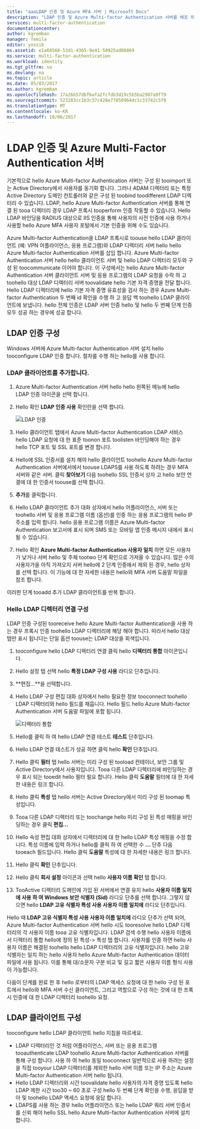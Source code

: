 ```yaml
---
title: "aaaLDAP 인증 및 Azure MFA 서버 | Microsoft Docs"
description: "LDAP 인증 및 Azure Multi-factor Authentication 서버를 배포 하는 데 도움이 되는 hello Azure multi-factor authentication 페이지입니다."
services: multi-factor-authentication
documentationcenter: 
author: kgremban
manager: femila
editor: yossib
ms.assetid: e1a68568-53d1-4365-9e41-50925ad00869
ms.service: multi-factor-authentication
ms.workload: identity
ms.tgt_pltfrm: na
ms.devlang: na
ms.topic: article
ms.date: 05/03/2017
ms.author: kgremban
ms.openlocfilehash: 17a26b57dbf6afa2fcfdb3d19c5b5ba2987a9f79
ms.sourcegitcommit: 523283cc1b3c37c428e77850964dc1c33742c5f0
ms.translationtype: MT
ms.contentlocale: ko-KR
ms.lasthandoff: 10/06/2017
---
```

# <a name="ldap-authentication-and-azure-multi-factor-authentication-server"></a>LDAP 인증 및 Azure Multi-Factor Authentication 서버
기본적으로 hello Azure Multi-factor Authentication 서버는 구성 된 tooimport 또는 Active Directory에서 사용자를 동기화 합니다. 그러나 ADAM 디렉터리 또는 특정 Active Directory 도메인 컨트롤러와 같은 구성 된 toobind toodifferent LDAP 디렉터리 수 있습니다. LDAP, hello Azure Multi-factor Authentication 서버를 통해 연결 된 tooa 디렉터리 경우 LDAP 프록시 tooperform 인증 작동할 수 있습니다. Hello LDAP 바인딩을 RADIUS 대상으로 IIS 인증을 통해 사용자의 사전 인증에 사용 하거나 사용할 hello Azure MFA 사용자 포털에서 기본 인증을 위해 수도 있습니다.

Azure Multi-factor Authentication을 LDAP 프록시로 toouse hello LDAP 클라이언트 (예: VPN 어플라이언스, 응용 프로그램)와 LDAP 디렉터리 서버 hello hello Azure Multi-factor Authentication 서버를 삽입 합니다. Azure Multi-factor Authentication 서버 hello hello 클라이언트 서버 및 hello LDAP 디렉터리 모두와 구성 된 toocommunicate 이어야 합니다. 이 구성에서는 hello Azure Multi-factor Authentication 서버 클라이언트 서버 및 응용 프로그램의 LDAP 요청을 수락 하 고 toohello 대상 LDAP 디렉터리 서버 toovalidate hello 기본 자격 증명을 전달 합니다. Hello LDAP 디렉터리에 hello 기본 자격 증명 유효성을 검사 하는 경우 Azure Multi-factor Authentication 두 번째 id 확인을 수행 하 고 응답 백 toohello LDAP 클라이언트에 보냅니다. hello 전체 인증은 LDAP 서버 인증 hello 및 hello 두 번째 단계 인증 모두 성공 하는 경우에 성공 합니다.

## <a name="configure-ldap-authentication"></a>LDAP 인증 구성
Windows 서버에 Azure Multi-factor Authentication 서버 설치 hello tooconfigure LDAP 인증 합니다. 절차를 수행 하는 hello를 사용 합니다.

### <a name="add-an-ldap-client"></a>LDAP 클라이언트를 추가합니다.

1. Azure Multi-factor Authentication 서버 hello hello 왼쪽된 메뉴에 hello LDAP 인증 아이콘을 선택 합니다.
2. Hello 확인 **LDAP 인증 사용** 확인란을 선택 합니다.

   ![LDAP 인증](./media/multi-factor-authentication-get-started-server-ldap/ldap2.png)

3. Hello 클라이언트 탭에서 Azure Multi-factor Authentication LDAP 서비스 hello LDAP 요청에 대 한 표준 toonon 포트 toolisten 바인딩해야 하는 경우 hello TCP 포트 및 SSL 포트를 변경 합니다.
4. Hello에 SSL 인증서를 설치 해야 hello 클라이언트 toohello Azure Multi-factor Authentication 서버에서에서 toouse LDAPS를 사용 하도록 하려는 경우 MFA 서버와 같은 서버. 클릭 **찾아보기** 다음 toohello SSL 인증서 상자 고 hello 보안 연결에 대 한 인증서 toouse를 선택 합니다.
5. **추가**를 클릭합니다.
6. Hello LDAP 클라이언트 추가 대화 상자에서 hello 어플라이언스, 서버 또는 toohello 서버 및 응용 프로그램 이름 (옵션)를 인증 하는 응용 프로그램의 hello IP 주소를 입력 합니다. hello 응용 프로그램 이름은 Azure Multi-factor Authentication 보고서에 표시 되며 SMS 또는 모바일 앱 인증 메시지 내에서 표시 될 수 있습니다.
7. Hello 확인 **Azure Multi-factor Authentication 사용자 일치** 하면 모든 사용자가 낮거나 서버 hello 및 주체 tootwo 단계 확인으로 가져올 수 있습니다. 많은 수의 사용자가을 아직 가져오지 서버 hello에 2 단계 인증에서 제외 된 경우, hello 상자를 선택 합니다. 이 기능에 대 한 자세한 내용은 hello와 MFA 서버 도움말 파일을 참조 합니다.

이러한 단계 tooadd 추가 LDAP 클라이언트를 반복 합니다.

### <a name="configure-hello-ldap-directory-connection"></a>Hello LDAP 디렉터리 연결 구성

LDAP 인증 구성된 tooreceive hello Azure Multi-factor Authentication을 사용 하는 경우 프록시 인증 toohello LDAP 디렉터리에 해당 해야 합니다. 따라서 hello 대상 탭만 표시 됩니다는 단일 옵션 toouse는 LDAP 대상을 회색입니다.

1. tooconfigure hello LDAP 디렉터리 연결 클릭 hello **디렉터리 통합** 아이콘입니다.
2. Hello 설정 탭 선택 hello **특정 LDAP 구성 사용** 라디오 단추입니다.
3. **편집…**을 선택합니다.
4. Hello LDAP 구성 편집 대화 상자에서 hello 필요한 정보 tooconnect toohello LDAP 디렉터리와 hello 필드를 채웁니다. Hello 필드 hello Azure Multi-factor Authentication 서버 도움말 파일에 포함 됩니다.

    ![디렉터리 통합](./media/multi-factor-authentication-get-started-server-ldap/ldap.png)

5. Hello를 클릭 하 여 hello LDAP 연결 테스트 **테스트** 단추입니다.
6. Hello LDAP 연결 테스트가 성공 하면 클릭 hello **확인** 단추입니다.
7. Hello 클릭 **필터** 탭 hello 서버는 미리 구성 된 tooload 컨테이너, 보안 그룹 및 Active Directory에서 사용자입니다. Tooa 다른 LDAP 디렉터리에 바인딩하는 경우 표시 되는 tooedit hello 필터 필요 합니다. Hello 클릭 **도움말** 필터에 대 한 자세한 내용은 링크 합니다.
8. Hello 클릭 **특성** 탭 hello 서버는 Active Directory에서 미리 구성 된 toomap 특성입니다.
9. Tooa 다른 LDAP 디렉터리 또는 toochange hello 미리 구성 된 특성 매핑을 바인딩하는 경우 클릭 **편집...**
10. Hello 속성 편집 대화 상자에서 디렉터리에 대 한 hello LDAP 특성 매핑을 수정 합니다. 특성 이름에 입력 하거나 hello를 클릭 하 여 선택한 수 **...** 단추 다음 tooeach 필드입니다. Hello 클릭 **도움말** 특성에 대 한 자세한 내용은 링크 합니다.
11. Hello 클릭 **확인** 단추입니다.
12. Hello 클릭 **회사 설정** 아이콘과 선택 hello **사용자 이름 확인** 탭 합니다.
13. TooActive 디렉터리 도메인에 가입 된 서버에서 연결 유지 hello **사용자 이름 일치에 사용 하 여 Windows 보안 식별자 (Sid)** 라디오 단추를 선택 합니다. 그렇지 않으면 hello **LDAP 고유 식별자 특성 사용 사용자 이름 일치에** 라디오 단추입니다. 

Hello 때 **LDAP 고유 식별자 특성 사용 사용자 이름 일치에** 라디오 단추가 선택 되어, Azure Multi-factor Authentication 서버 hello 시도 tooresolve hello LDAP 디렉터리의 각 사용자 이름 tooa 고유 식별자입니다. LDAP 검색 수행 hello 사용자 이름에서 디렉터리 통합 hello에 정의 된 특성-> 특성 탭 합니다. 사용자를 인증 하면 hello 사용자 이름은 해결된 toohello hello LDAP 디렉터리의 고유 식별자입니다. hello 고유 식별자는 일치 하는 hello 사용자 hello Azure Multi-factor Authentication 데이터 파일에 사용 됩니다. 이를 통해 대/소문자 구분 비교 및 길고 짧은 사용자 이름 형식 사용이 가능합니다.

다음이 단계를 완료 한 후 hello 로부터의 LDAP 액세스 요청에 대 한 hello 구성 된 포트에서 hello와 MFA 서버 수신 클라이언트, 그리고 역할으로 구성 하는 것에 대 한 프록시 인증에 대 한 LDAP 디렉터리 toohello 요청.

## <a name="configure-ldap-client"></a>LDAP 클라이언트 구성
tooconfigure hello LDAP 클라이언트 hello 지침을 따르세요.

* LDAP 디렉터리인 것 처럼 어플라이언스, 서버 또는 응용 프로그램 tooauthenticate LDAP toohello Azure Multi-factor Authentication 서버를 통해 구성 합니다. 사용 하 여 hello 동일 tooconnect 일반적으로 사용 하려는 설정을 직접 tooyour LDAP 디렉터리를 제외한 hello 서버 이름 또는 IP 주소는 Azure Multi-factor Authentication 서버 hello 됩니다.
* Hello LDAP 디렉터리와 시간 toovalidate hello 사용자의 자격 증명 있도록 hello LDAP 제한 시간 too30 ~ 60 초로 구성 hello 두 번째 단계 확인을 수행, 응답을 받아 및 toohello LDAP 액세스 요청에 응답 합니다.
* LDAPS를 사용 하는 경우 hello 어플라이언스 또는 hello LDAP 쿼리 서버 인증서를 신뢰 해야 hello SSL hello Azure Multi-factor Authentication 서버에 설치 합니다.

